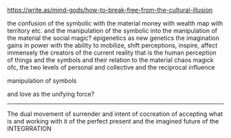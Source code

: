 https://write.as/mind-gods/how-to-break-free-from-the-cultural-illusion

the confusion of the symbolic with the material
money with wealth
map with territory etc.
and the manipulation of the symbolic into the manipulation of the material
the social magic?
epigenetics as new genetics
the imagination gains in power with the ability to mobilize, shift perceptions, inspire, affect immensely the creators of the current reality that is the human perception of things and the symbols and their relation to the material
chaos magick ofc, the two levels of personal and collective and the reciprocal influence

manipulation of symbols

and love as the unifying force?

------

The dual movement of surrender and intent
of cocreation
of accepting what is and working with it
of the perfect present and the imagined future
of the INTEGRRATION